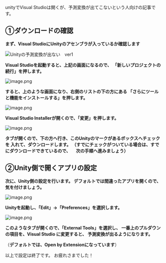 unityでVisual Studioは開くが、予測変換が出てこないという人向けの記事です。

## ①ダウンロードの確認

**まず、Visual StudioにUnityのアセンブラが入っているか確認します**

![Unityの予測変換が出ない　ver1](https://user-images.githubusercontent.com/67196994/111075513-a5ff6c00-852b-11eb-90a4-df5ececc734e.jpg)

**Visual Studioを起動すると、上記の画面になるので、**
**「新しいプロジェクトの続行」を押します。**

![image.png](https://qiita-image-store.s3.ap-northeast-1.amazonaws.com/0/850380/8479774b-2a9e-5efd-d731-f54a0c554a20.png)

**すると、上のような画面になり、右側のリストの下の方にある
「さらにツールと機能をインストールする」を押します。**

![image.png](https://qiita-image-store.s3.ap-northeast-1.amazonaws.com/0/850380/3ce37501-85bd-7fcf-de54-bce83a5e9eb0.png)

**Visual Studio Installerが開くので、「変更」を押します。**

![image.png](https://qiita-image-store.s3.ap-northeast-1.amazonaws.com/0/850380/b0d3deed-e267-2f23-a7b5-e1dc42060140.png)

**タブが開くので、下の方へ行き、このUnityのマークがあるボックスへチェックを
入れて、ダウンロードします。
（すでにチェックがついている場合は、すでにダウンロードできているので、
　次の手順へ進みましょう）**

## ②Unity側で開くアプリの設定

**次に、Unity側の設定を行います。
デフォルトでは間違ったアプリを開くので、気を付けましょう。**

![image.png](https://qiita-image-store.s3.ap-northeast-1.amazonaws.com/0/850380/a626d1ce-e614-7ab9-e1f1-da933a42a6f2.png)

**Unityを起動し、「Edit」->「Preferences」を選択します。**

![image.png](https://qiita-image-store.s3.ap-northeast-1.amazonaws.com/0/850380/26832ac3-0b77-61d2-62e7-96ec4fc07c14.png)

**このようなタブが開くので、「External Tools」を選択し、
一番上のプルダウンの項目を、Visual Studio に変更すると、
予測変換が出るようになります。**

（**デフォルトでは、Open by Extensionになっています**）


以上で設定は終了です。
お疲れさまでした！
